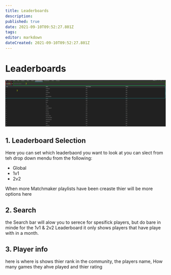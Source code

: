 ```yaml
---
title: Leaderboards
description: 
published: true
date: 2021-09-10T09:52:27.801Z
tags: 
editor: markdown
dateCreated: 2021-09-10T09:52:27.801Z
---
```


# Leaderboards

![leaderboardspng.png](/leaderboardspng.png)

## 1. Leaderboard Selection
Here you can set which leaderbaord you want to look at you can slect from teh drop down mendu from the following:
- Global
- 1v1
- 2v2

When more Matchmaker playlists have been creaste thier will be more options here

## 2. Search
the Search bar will alow you to serece for spesifick players, but do bare in minde for the 1v1 & 2v2 Leaderboard it only shows players that have playe with in a month.

## 3. Player info
here is where is shows thier rank in the community, the players name, How many games they ahve played and thier rating
